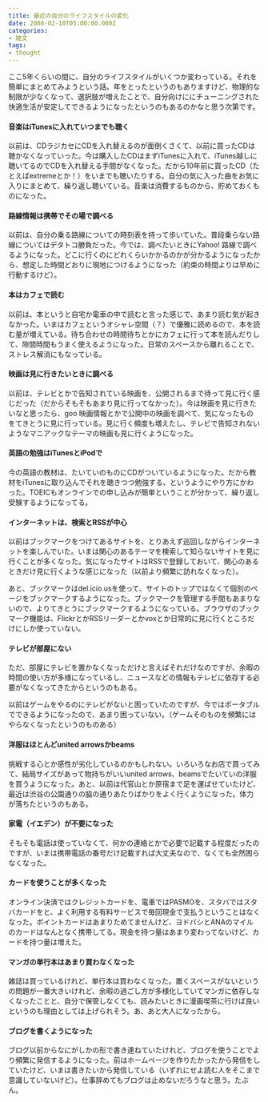 ```yaml
---
title: 最近の自分のライフスタイルの変化
date: 2008-02-10T05:00:00.000Z
categories:
- 雑文
tags:
- thought
---
```

ここ5年くらいの間に、自分のライフスタイルがいくつか変わっている。それを簡単にまとめてみようという話。年をとったというのもありますけど、物理的な制限が少なくなって、選択肢が増えたことで、自分向けににチューニングされた快適生活が安定してできるようになったというのもあるのかなと思う次第です。

<!-- more -->

#### 音楽はiTunesに入れていつまでも聴く

以前は、CDラジカセにCDを入れ替えるのが面倒くさくて、以前に買ったCDは聴かなくなっていった。今は購入したCDはまずiTunesに入れて、iTunes越しに聴いてるのでCDを入れ替える手間がなくなった。だから10年前に買ったCD（たとえばextremeとか！）をいまでも聴いたりする。自分の気に入った曲をお気に入りにまとめて、繰り返し聴いている。音楽は消費するものから、貯めておくものになった。

#### 路線情報は携帯でその場で調べる

以前は、自分の乗る路線についての時刻表を持って歩いていた。普段乗らない路線についてはデタトコ勝負だった。今では、調べたいときにYahoo! 路線で調べるようになった。どこに行くのにどれくらいかかるのかが分かるようになったから、想定した時間どおりに現地につけるようになった（約束の時間よりは早めに行動するけど）。

#### 本はカフェで読む

以前は、本というと自宅か電車の中で読むと言った感じで、あまり読む気が起きなかった。いまはカフェというオシャレ空間（？）で優雅に読めるので、本を読む量が増えている。待ち合わせの時間待ちとかにカフェに行って本を読んだりして、隙間時間もうまく使えるようになった。日常のスペースから離れることで、ストレス解消にもなっている。

#### 映画は見に行きたいときに調べる

以前は、テレビとかで告知されている映画を、公開されるまで待って見に行く感じだった（だからそもそもあまり見に行ってなかった）。今は映画を見に行きたいなと思ったら、goo 映画情報とかで公開中の映画を調べて、気になったものをてきとうに見に行っている。見に行く頻度も増えたし、テレビで告知されないようなマニアックなテーマの映画も見に行くようになった。

#### 英語の勉強はiTunesとiPodで

今の英語の教材は、たいていのものにCDがついているようになった。だから教材をiTunesに取り込んでそれを聴きつつ勉強する、というようにやり方にかわった。TOEICもオンラインでの申し込みが簡単ということが分かって、繰り返し受験するようになってる。

#### インターネットは、検索とRSSが中心

以前はブックマークをつけてあるサイトを、とりあえず巡回しながらインターネットを楽しんでいた。いまは関心のあるテーマを検索して知らないサイトを見に行くことが多くなった。気になったサイトはRSSで登録しておいて、関心のあるときだけ見に行くような感じになった（以前より頻繁に訪れなくなった）。

あと、ブックマークはdel.icio.usを使って、サイトのトップではなくて個別のページをブックマークするようになった。ブックマークを管理する手間もあまりないので、よりてきとうにブックマークするようになっている。ブラウザのブックマーク機能は、FlickrとかRSSリーダーとかvoxとか日常的に見に行くところだけにしか使っていない。

#### テレビが部屋にない

ただ、部屋にテレビを置かなくなっただけと言えばそれだけなのですが、余暇の時間の使い方が多様になっているし、ニュースなどの情報もテレビに依存する必要がなくなってきたからというのもある。

以前はゲームをやるのにテレビがないと困っていたのですが、今ではポータブルでできるようになったので、あまり困っていない。（ゲームそのものを頻繁にはやらなくなったというのものある）

#### 洋服はほとんどunited arrowsかbeams

挑戦する心とか感性が劣化しているのかもしれない。いろいろなお店で買ってみて、結局サイズがあって物持ちがいいunited arrows、beamsでたいていの洋服を買うようになった。あと、以前は代官山とか原宿まで足を運ばせていたけど、最近は渋谷の公園通りの脇の通りあたりばかりをよく行くようになった。体力が落ちたというのもある。

#### 家電（イエデン）が不要になった

そもそも電話は使っていなくて、何かの連絡とかで必要で記載する程度だったのですが、いまは携帯電話の番号だけ記載すれば大丈夫なので、なくても全然困らなくなった。

#### カードを使うことが多くなった

オンライン決済ではクレジットカードを、電車ではPASMOを、スタバではスタバカードをと、よく利用する有料サービスで毎回現金で支払うということはなくなった。ポイントカードはあまりためてませんけど、ヨドバシとANAのマイルのカードはなんとなく携帯してる。現金を持つ量はあまり変わってないけど、カードを持つ量は増えた。

#### マンガの単行本はあまり買わなくなった

雑誌は買っているけれど、単行本は買わなくなった。置くスペースがないというの問題が一番大きいけれど、余暇の過ごし方が多様化していてマンガに依存しなくなったことと、自分で保管しなくても、読みたいときに漫画喫茶に行けば良いというのも理由としては上げられそう。あ、あと大人になったから。

#### ブログを書くようになった

ブログ以前からなにがしかの形で書き連ねていたけれど、ブログを使うことでより頻繁に発信するようになった。前はホームページを作りたかったから発信をしていたけど、いまは書きたいから発信している（いずれにせよ読む人をそこまで意識していないけど）。仕事辞めてもブログは止めないだろうなと思う。たぶん。
